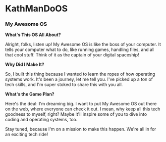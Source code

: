 # KathManDoOS

### My Awesome OS

**What's This OS All About?**

Alright, folks, listen up! My Awesome OS is like the boss of your computer. It tells your computer what to do, like running games, handling files, and all that cool stuff. Think of it as the captain of your digital spaceship!

**Why Did I Make It?**

So, I built this thing because I wanted to learn the ropes of how operating systems work. It's been a journey, let me tell you. I've picked up a ton of tech skills, and I'm super stoked to share this with you all.

**What's the Game Plan?**

Here's the deal: I'm dreaming big. I want to put My Awesome OS out there on the web, where everyone can check it out. I mean, why keep all this tech goodness to myself, right? Maybe it'll inspire some of you to dive into coding and operating systems, too.

Stay tuned, because I'm on a mission to make this happen. We're all in for an exciting tech ride!


